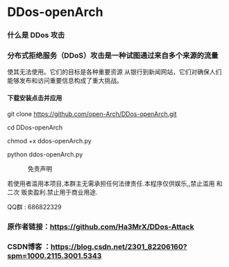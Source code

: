 # DDos-openArch
### 什么是 DDos 攻击

### 分布式拒绝服务（DDoS）攻击是一种试图通过来自多个来源的流量 
使其无法使用。它们的目标是各种重要资源
从银行到新闻网站，它们对确保人们能够发布和访问重要信息构成了重大挑战。

#### 下载安装点击并应用

git clone  https://github.com/open-Arch/DDos-openArch.git

cd DDos-openArch

chmod +x ddos-openArch.py

python ddos-openArch.py

                                  免责声明
                                  
若使用者滥用本项目,本群主无需承担任何法律责任.本程序仅供娱乐,,禁止滥用 和二次 贩卖盈利.禁止用于商业用途.

QQ群 : 686822329

### 原作者链接：https://github.com/Ha3MrX/DDos-Attack

### CSDN博客 ：https://blog.csdn.net/2301_82206160?spm=1000.2115.3001.5343
